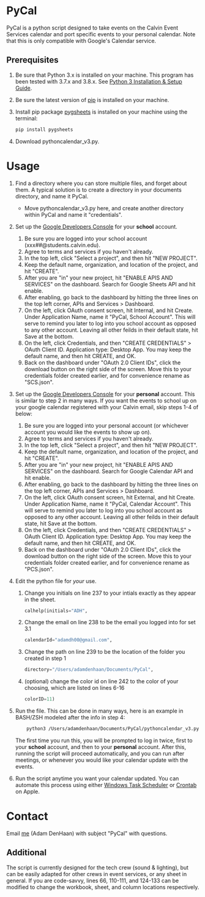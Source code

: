 # PyCal

PyCal is a python script designed to take events on the Calvin Event Services calendar and port specific events to your personal calendar. Note that this is only compatible with Google's Calendar service.

## Prerequisites

1) Be sure that Python 3.x is installed on your machine. This program has been tested with 3.7.x and 3.8.x. See [Python 3 Installation & Setup Guide](https://realpython.com/installing-python/).

2) Be sure the latest version of [pip](https://pip.pypa.io/en/stable/) is installed on your machine.

3) Install pip package [pygsheets](https://pygsheets.readthedocs.io/en/stable/) is installed on your machine using the terminal:

   ```bash
   pip install pygsheets
   ``` 

4) Download pythoncalendar_v3.py.

# Usage

1) Find a directory where you can store multiple files, and forget about them. A typical solution is to create a directory in your documents directory, and name it PyCal.

    * Move pythoncalendar_v3.py here, and create another directory within PyCal and name it "credentials".

2) Set up the [Google Developers Console](https://console.developers.google.com/) for your **school** account. 

    1) Be sure you are logged into your school account (xxx##@students.calvin.edu).
    2) Agree to terms and services if you haven't already.
    3) In the top left, click "Select a project", and then hit "NEW PROJECT".
    4) Keep the default name, organization, and location of the project, and hit "CREATE".
    5) After you are "in" your new project, hit "ENABLE APIS AND SERVICES" on the dashboard. Search for Google Sheets API and hit enable.
    6) After enabling, go back to the dashboard by hitting the three lines on the top left corner, APIs and Services > Dashboard.
    7) On the left, click OAuth consent screen, hit Internal, and hit Create. Under Application Name, name it "PyCal, School Account". This will serve to remind you later to log into you school account as opposed to any other account. Leaving all other feilds in their default state, hit Save at the bottom.
    8) On the left, click Credentials, and then "CREATE CREDENTIALS" > OAuth Client ID. Application type: Desktop App. You may keep the default name, and then hit CREATE, and OK.
    9) Back on the dashboard under "OAuth 2.0 Client IDs", click the download button on the right side of the screen. Move this to your credentials folder created earlier, and for convenience rename as "SCS.json".

3) Set up the [Google Developers Console](https://console.developers.google.com/) for your **personal** account. This is similar to step 2 in many ways. If you want the events to school up on your google calendar registered with your Calvin email, skip steps 1-4 of below:

    1) Be sure you are logged into your personal account (or whichever account you would like the events to show up on).
    2) Agree to terms and services if you haven't already.
    3) In the top left, click "Select a project", and then hit "NEW PROJECT".
    4) Keep the default name, organization, and location of the project, and hit "CREATE".
    5) After you are "in" your new project, hit "ENABLE APIS AND SERVICES" on the dashboard. Search for Google Calendar API and hit enable.
    6) After enabling, go back to the dashboard by hitting the three lines on the top left corner, APIs and Services > Dashboard.
    7) On the left, click OAuth consent screen, hit External, and hit Create. Under Application Name, name it "PyCal, Calendar Account". This will serve to remind you later to log into you school account as opposed to any other account. Leaving all other feilds in their default state, hit Save at the bottom.
    8) On the left, click Credentials, and then "CREATE CREDENTIALS" > OAuth Client ID. Application type: Desktop App. You may keep the default name, and then hit CREATE, and OK.
    9) Back on the dashboard under "OAuth 2.0 Client IDs", click the download button on the right side of the screen. Move this to your credentials folder created earlier, and for convenience rename as "PCS.json".

4) Edit the python file for *your* use.
    
    1) Change you initials on line 237 to your intials exactly as they appear in the sheet. 
        ```python
        calhelp(initials="ADH",
        ```  
    2) Change the email on line 238 to be the email you logged into for set 3.1
        ```python
        calendarId="adamdh00@gmail.com",
        ``` 
    3) Change the path on line 239 to be the location of the folder you created in step 1
        ```python
        directory="/Users/adamdenhaan/Documents/PyCal",
        ``` 
    4) (optional) change the color id on line 242 to the color of your choosing, which are listed on lines 6-16
        ```python
        colorID=11)
        ``` 

5) Run the file. This can be done in many ways, here is an example in BASH/ZSH modeled after the info in step 4:
    ```Bash
        python3 /Users/adamdenhaan/Documents/PyCal/pythoncalendar_v3.py
    ```
    The first time you run this, you will be prompted to log in twice, first to your **school** account, and then to your **personal** account. After this, running the script will proceed automatically, and you can run after meetings, or whenever you would like your calendar update with the events.

6) Run the script anytime you want your calendar updated. You can automate this process using either [Windows Task Scheduler](https://www.jcchouinard.com/python-automation-using-task-scheduler/) or [Crontab](https://www.jessicayung.com/automate-running-a-script-using-crontab/) on Apple.

# Contact

Email [me](add22@students.calvin.edu) (Adam DenHaan) with subject "PyCal" with questions.

## Additional
The script is currently designed for the tech crew (sound & lighting), but can be easily adapted for other crews in event services, or any sheet in general. If you are code-savvy, lines 66, 110-111, and 124-133 can be modified to change the workbook, sheet, and column locations respectively.